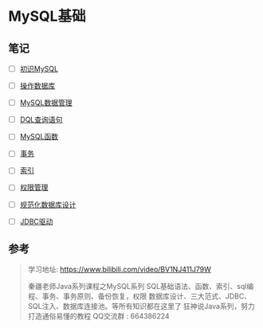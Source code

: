# MySQL基础

## 笔记

- [ ] [初识MySQL](学相伴学习笔记/学相伴-秦疆-MySQL最新教程通俗易懂/01-初识MySQL.md)
- [ ] [操作数据库](学相伴学习笔记/学相伴-秦疆-MySQL最新教程通俗易懂/02-操作数据库.md)
- [ ] [MySQL数据管理](学相伴学习笔记/学相伴-秦疆-MySQL最新教程通俗易懂/03-MySQL数据管理.md)
- [ ] [DQL查询语句](学相伴学习笔记/学相伴-秦疆-MySQL最新教程通俗易懂/04-使用DQL查询数据.md)
- [ ] [MySQL函数](学相伴学习笔记/学相伴-秦疆-MySQL最新教程通俗易懂/05-MySQL函数.md)
- [ ] [事务](学相伴学习笔记/学相伴-秦疆-MySQL最新教程通俗易懂/06-事务.md)
- [ ] [索引](学相伴学习笔记/学相伴-秦疆-MySQL最新教程通俗易懂/07-索引.md)
- [ ] [权限管理](学相伴学习笔记/学相伴-秦疆-MySQL最新教程通俗易懂/08-权限管理.md)
- [ ] [规范化数据库设计](学相伴学习笔记/学相伴-秦疆-MySQL最新教程通俗易懂/09-规范化数据库设计.md)
- [ ] [JDBC驱动](学相伴学习笔记/学相伴-秦疆-MySQL最新教程通俗易懂/10-JDBC.md)







## 参考

> 学习地址: https://www.bilibili.com/video/BV1NJ411J79W
>
> 秦疆老师Java系列课程之MySQL系列 SQL基础语法、函数、索引、sql编程、事务、事务原则、备份恢复，权限 数据库设计、三大范式、JDBC、SQL注入、数据库连接池。等所有知识都在这里了 狂神说Java系列，努力打造通俗易懂的教程 QQ交流群 : 664386224

